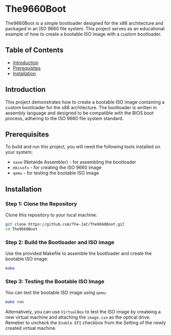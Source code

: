 # The9660Boot

The9660Boot is a simple bootloader designed for the x86 architecture and packaged in an ISO 9660 file system. This project serves as an educational example of how to create a bootable ISO image with a custom bootloader.

## Table of Contents

- [Introduction](#introduction)
- [Prerequisites](#prerequisites)
- [Installation](#installation)

## Introduction

This project demonstrates how to create a bootable ISO image containing a custom bootloader for the x86 architecture. The bootloader is written in assembly language and designed to be compatible with the BIOS boot process, adhering to the ISO 9660 file system standard.

## Prerequisites

To build and run this project, you will need the following tools installed on your system:

- `nasm` (Netwide Assembler) - for assembling the bootloader
- `mkisofs` - for creating the ISO 9660 image
- `qemu` - for testing the bootable ISO image

## Installation

### Step 1: Clone the Repository

Clone this repository to your local machine:

```bash
git clone https://github.com/The-Jat/The9660Boot.git
cd The9660Boot
```

### Step 2: Build the Bootloader and ISO image
Use the provided Makefile to assemble the bootloader and create the bootable ISO image:

```bash
make
```

### Step 3: Testing the Bootable ISO Image
You can test the bootable ISO image using `qemu`:
```bash
make run
```

Alternatively, you can use `VirtualBox` to test the ISO image by createing a new virtual machine and attaching the `image.iso` as the optical drive. Remeber to uncheck the `Enable EFI` checkbox from the Setting of the newly created virtual machine.
